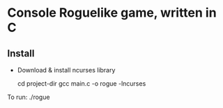 Console Roguelike game, written in C
==============

Install
--------------
- Download & install ncurses library

    cd project-dir
    gcc main.c -o rogue -lncurses

To run:
    ./rogue

